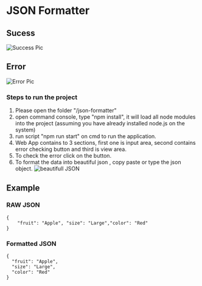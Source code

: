 # JSON Formatter

## Sucess
![Success Pic](https://github.com/shahiddhariwala/pg-challenege-json-formatter/blob/master/json_formatter/src/assets/jsonFormatSuccess.png)

## Error
![Error Pic](https://github.com/shahiddhariwala/pg-challenege-json-formatter/blob/master/json_formatter/src/assets/jsonFormat1.png)

### Steps to run the project

1. Please open the folder "/json-formatter"
2. open command console, type "npm install", it will load all node modules into the project (assuming you have already installed node.js on the system)
3. run script "npm run start" on cmd to run the application.
4. Web App contains to 3 sections, first one is input area, second contains error checking button and third is view area.
5. To check the error click on the button.
6. To format the data into beautiful json , copy paste or type the json object.
![beautifull JSON](https://github.com/shahiddhariwala/pg-challenege-json-formatter/blob/master/json_formatter/src/assets/BeautifulJSON.png)

## Example

### RAW JSON
```
{
    "fruit": "Apple", "size": "Large","color": "Red"
}
```
### Formatted JSON
```
{
  "fruit": "Apple",
  "size": "Large",
  "color": "Red"
}
```
